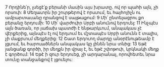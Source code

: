 7 Որդինե՛ր, լսեցէ՛ք բերանի մասին այս խրատը. ով որ պահի այն, չի որսուի:
8 Մեղաւորն իր շուրթերով է որսւում, եւ հայհոյիչն ու ամբարտաւանը դրանցով է սայթաքում:
9 Մի՛ ընտելացրու քո բերանը երդումի:
10 Մի՛ վարժուիր Սրբի անունով երդուել:
11 Ինչպէս այն ծառան, որ յաճախ պատժի է ենթարկւում, անպակաս չէ վէրքերից, այնպէս էլ ով երդւում եւ մշտապէս Սրբի անունն է տալիս, չի մաքրւում մեղքերից:
12 Շատ երդուող մարդը անօրէնութեամբ է լցւում, եւ հարուածներն անպակաս կը լինեն նրա տնից:
13 Եթէ յանցանք գործի, իր մեղքն իր վրայ է, եւ եթէ շփոթուի, կրկնակի մեղք է գործում:
14 Եթէ ի զուր երդուեց, չի արդարանայ, որովհետեւ նրա տունը տանջանքով է լցուելու:
